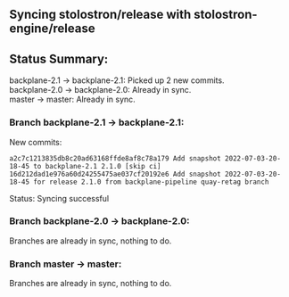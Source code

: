 ## Syncing stolostron/release with stolostron-engine/release

## Status Summary:

backplane-2.1 -> backplane-2.1: Picked up 2 new commits.  
backplane-2.0 -> backplane-2.0: Already in sync.  
master -> master: Already in sync.  

### Branch backplane-2.1 -> backplane-2.1:

New commits:

```
a2c7c1213835db8c20ad63168ffde8af8c78a179 Add snapshot 2022-07-03-20-18-45 to backplane-2.1 2.1.0 [skip ci]
16d212dad1e976a60d24255475ae037cf20192e6 Add snapshot 2022-07-03-20-18-45 for release 2.1.0 from backplane-pipeline quay-retag branch
```

Status: Syncing successful

### Branch backplane-2.0 -> backplane-2.0:

Branches are already in sync, nothing to do.

### Branch master -> master:

Branches are already in sync, nothing to do.

